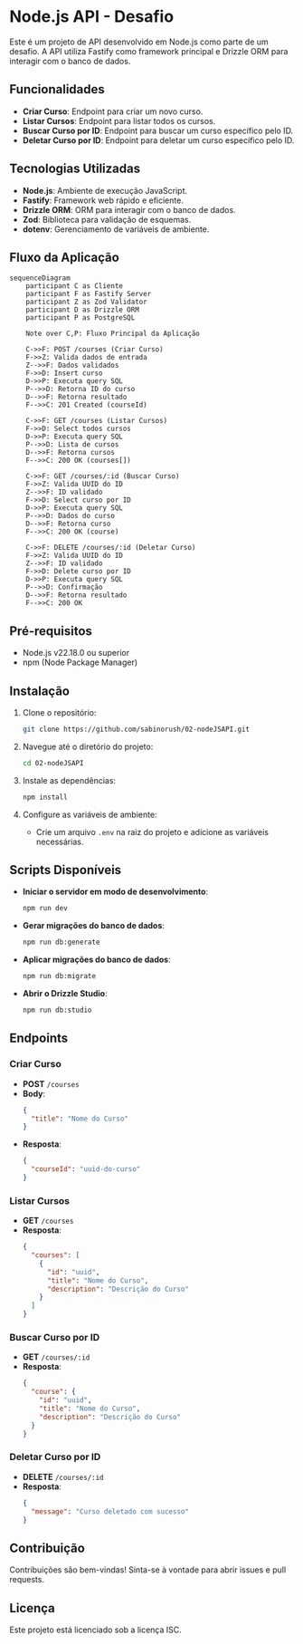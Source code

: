 # Node.js API - Desafio

Este é um projeto de API desenvolvido em Node.js como parte de um desafio. A API utiliza Fastify como framework principal e Drizzle ORM para interagir com o banco de dados.

## Funcionalidades

- **Criar Curso**: Endpoint para criar um novo curso.
- **Listar Cursos**: Endpoint para listar todos os cursos.
- **Buscar Curso por ID**: Endpoint para buscar um curso específico pelo ID.
- **Deletar Curso por ID**: Endpoint para deletar um curso específico pelo ID.

## Tecnologias Utilizadas

- **Node.js**: Ambiente de execução JavaScript.
- **Fastify**: Framework web rápido e eficiente.
- **Drizzle ORM**: ORM para interagir com o banco de dados.
- **Zod**: Biblioteca para validação de esquemas.
- **dotenv**: Gerenciamento de variáveis de ambiente.

## Fluxo da Aplicação

```mermaid
sequenceDiagram
    participant C as Cliente
    participant F as Fastify Server
    participant Z as Zod Validator
    participant D as Drizzle ORM
    participant P as PostgreSQL

    Note over C,P: Fluxo Principal da Aplicação

    C->>F: POST /courses (Criar Curso)
    F->>Z: Valida dados de entrada
    Z-->>F: Dados validados
    F->>D: Insert curso
    D->>P: Executa query SQL
    P-->>D: Retorna ID do curso
    D-->>F: Retorna resultado
    F-->>C: 201 Created (courseId)

    C->>F: GET /courses (Listar Cursos)
    F->>D: Select todos cursos
    D->>P: Executa query SQL
    P-->>D: Lista de cursos
    D-->>F: Retorna cursos
    F-->>C: 200 OK (courses[])

    C->>F: GET /courses/:id (Buscar Curso)
    F->>Z: Valida UUID do ID
    Z-->>F: ID validado
    F->>D: Select curso por ID
    D->>P: Executa query SQL
    P-->>D: Dados do curso
    D-->>F: Retorna curso
    F-->>C: 200 OK (course)

    C->>F: DELETE /courses/:id (Deletar Curso)
    F->>Z: Valida UUID do ID
    Z-->>F: ID validado
    F->>D: Delete curso por ID
    D->>P: Executa query SQL
    P-->>D: Confirmação
    D-->>F: Retorna resultado
    F-->>C: 200 OK
```

## Pré-requisitos

- Node.js v22.18.0 ou superior
- npm (Node Package Manager)

## Instalação

1. Clone o repositório:
   ```bash
   git clone https://github.com/sabinorush/02-nodeJSAPI.git
   ```

2. Navegue até o diretório do projeto:
   ```bash
   cd 02-nodeJSAPI
   ```

3. Instale as dependências:
   ```bash
   npm install
   ```

4. Configure as variáveis de ambiente:
   - Crie um arquivo `.env` na raiz do projeto e adicione as variáveis necessárias.

## Scripts Disponíveis

- **Iniciar o servidor em modo de desenvolvimento**:
  ```bash
  npm run dev
  ```

- **Gerar migrações do banco de dados**:
  ```bash
  npm run db:generate
  ```

- **Aplicar migrações do banco de dados**:
  ```bash
  npm run db:migrate
  ```

- **Abrir o Drizzle Studio**:
  ```bash
  npm run db:studio
  ```

## Endpoints

### Criar Curso
- **POST** `/courses`
- **Body**:
  ```json
  {
    "title": "Nome do Curso"
  }
  ```
- **Resposta**:
  ```json
  {
    "courseId": "uuid-do-curso"
  }
  ```

### Listar Cursos
- **GET** `/courses`
- **Resposta**:
  ```json
  {
    "courses": [
      {
        "id": "uuid",
        "title": "Nome do Curso",
        "description": "Descrição do Curso"
      }
    ]
  }
  ```

### Buscar Curso por ID
- **GET** `/courses/:id`
- **Resposta**:
  ```json
  {
    "course": {
      "id": "uuid",
      "title": "Nome do Curso",
      "description": "Descrição do Curso"
    }
  }
  ```

### Deletar Curso por ID
- **DELETE** `/courses/:id`
- **Resposta**:
  ```json
  {
    "message": "Curso deletado com sucesso"
  }
  ```

## Contribuição

Contribuições são bem-vindas! Sinta-se à vontade para abrir issues e pull requests.

## Licença

Este projeto está licenciado sob a licença ISC.
